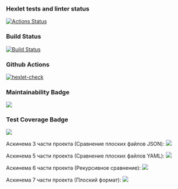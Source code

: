 ### Hexlet tests and linter status
[![Actions Status](https://github.com/Xrustic/python-project-50/actions/workflows/hexlet-check.yml/badge.svg)](https://github.com/Xrustic/python-project-50/actions)

### Build Status
[![Build Status](https://github.com/Xrustic/python-project-50/actions/workflows/hexlet-check.yml/badge.svg?branch=master)](https://github.com/Xrustic/python-project-50/actions)

### Github Actions
[![hexlet-check](https://github.com/Xrustic/python-project-50/actions/workflows/hexlet-check.yml/badge.svg)](https://github.com/Xrustic/python-project-50/actions/workflows/hexlet-check.yml)

### Maintainability Badge
<a href="https://codeclimate.com/github/Xrustic/python-project-50/maintainability"><img src="https://api.codeclimate.com/v1/badges/677257c31e98d01739bd/maintainability" /></a>

### Test Coverage Badge
<a href="https://codeclimate.com/github/Xrustic/python-project-50/test_coverage"><img src="https://api.codeclimate.com/v1/badges/677257c31e98d01739bd/test_coverage" /></a>

Аскинема 3 части проекта (Сравнение плоских файлов JSON):
<a href="https://asciinema.org/a/OfiBUlZDiVoI1L8cTaJWqrACh" target="_blank"><img src="https://asciinema.org/a/OfiBUlZDiVoI1L8cTaJWqrACh.svg" /></a>

Аскинема 5 части проекта (Сравнение плоских файлов YAML):
<a href="https://asciinema.org/a/LG7mjBnovSKFx5tKBB9b4Hc9E" target="_blank"><img src="https://asciinema.org/a/LG7mjBnovSKFx5tKBB9b4Hc9E.svg" /></a>

Аскинема 6 части проекта (Рекурсивное сравнение):
<a href="https://asciinema.org/a/z9Ovu1CkdcciN4wActSRUUGc4" target="_blank"><img src="https://asciinema.org/a/z9Ovu1CkdcciN4wActSRUUGc4.svg" /></a>

Аскинема 7 части проекта (Плоский формат):
<a href="https://asciinema.org/a/dyBfKBPBVODEZxPJzyvkyVRrq" target="_blank"><img src="https://asciinema.org/a/dyBfKBPBVODEZxPJzyvkyVRrq.svg" /></a>

